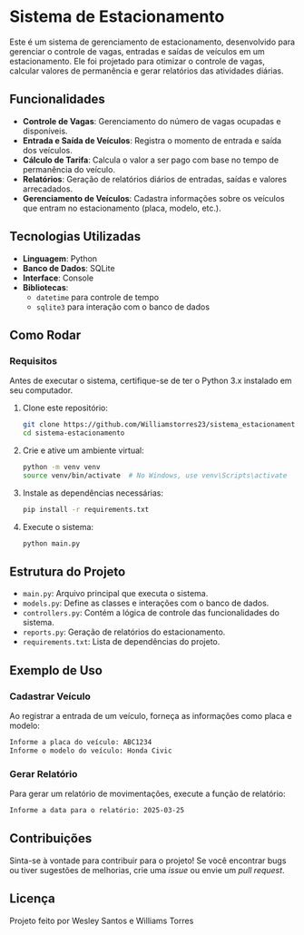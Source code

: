 # Sistema de Estacionamento

Este é um sistema de gerenciamento de estacionamento, desenvolvido para gerenciar o controle de vagas, entradas e saídas de veículos em um estacionamento. Ele foi projetado para otimizar o controle de vagas, calcular valores de permanência e gerar relatórios das atividades diárias.

## Funcionalidades

- **Controle de Vagas**: Gerenciamento do número de vagas ocupadas e disponíveis.
- **Entrada e Saída de Veículos**: Registra o momento de entrada e saída dos veículos.
- **Cálculo de Tarifa**: Calcula o valor a ser pago com base no tempo de permanência do veículo.
- **Relatórios**: Geração de relatórios diários de entradas, saídas e valores arrecadados.
- **Gerenciamento de Veículos**: Cadastra informações sobre os veículos que entram no estacionamento (placa, modelo, etc.).

## Tecnologias Utilizadas

- **Linguagem**: Python
- **Banco de Dados**: SQLite 
- **Interface**: Console 
- **Bibliotecas**: 
  - `datetime` para controle de tempo
  - `sqlite3` para interação com o banco de dados

## Como Rodar

### Requisitos

Antes de executar o sistema, certifique-se de ter o Python 3.x instalado em seu computador.

1. Clone este repositório:
   ```bash
   git clone https://github.com/Williamstorres23/sistema_estacionamento.git
   cd sistema-estacionamento
   ```

2. Crie e ative um ambiente virtual:
   ```bash
   python -m venv venv
   source venv/bin/activate  # No Windows, use venv\Scripts\activate
   ```

3. Instale as dependências necessárias:
   ```bash
   pip install -r requirements.txt
   ```

4. Execute o sistema:
   ```bash
   python main.py
   ```

## Estrutura do Projeto

- `main.py`: Arquivo principal que executa o sistema.
- `models.py`: Define as classes e interações com o banco de dados.
- `controllers.py`: Contém a lógica de controle das funcionalidades do sistema.
- `reports.py`: Geração de relatórios do estacionamento.
- `requirements.txt`: Lista de dependências do projeto.

## Exemplo de Uso

### Cadastrar Veículo

Ao registrar a entrada de um veículo, forneça as informações como placa e modelo:

```bash
Informe a placa do veículo: ABC1234
Informe o modelo do veículo: Honda Civic
```

### Gerar Relatório

Para gerar um relatório de movimentações, execute a função de relatório:

```bash
Informe a data para o relatório: 2025-03-25
```

## Contribuições

Sinta-se à vontade para contribuir para o projeto! Se você encontrar bugs ou tiver sugestões de melhorias, crie uma *issue* ou envie um *pull request*.

## Licença

Projeto feito por Wesley Santos e Williams Torres

```
